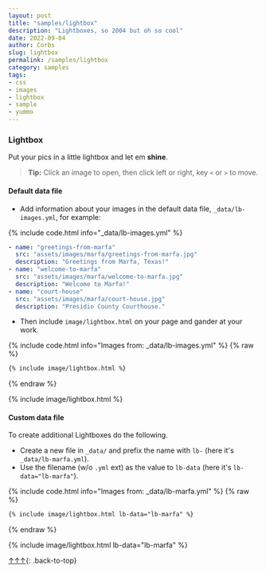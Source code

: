 ```yaml
---
layout: post
title: "samples/lightbox"
description: "Lightboxes, so 2004 but oh so cool"
date: 2022-09-04
author: Corbs
slug: lightbox
permalink: /samples/lightbox
category: samples
tags:
- css
- images
- lightbox
- sample
- yummo
---
```


### Lightbox

Put your pics in a little lightbox and let em **shine**.

> __Tip:__ Click an image to open, then click left or right, key `<` or `>` to move.

#### Default data file

* Add information about your images in the default data file, `_data/lb-images.yml`, for example:

{% include code.html info="_data/lb-images.yml" %}
```yaml
- name: "greetings-from-marfa"
  src: "assets/images/marfa/greetings-from-marfa.jpg"
  description: "Greetings from Marfa, Texas!"
- name: "welcome-to-marfa"
  src: "assets/images/marfa/welcome-to-marfa.jpg"
  description: "Welcome to Marfa!"
- name: "court-house"
  src: "assets/images/marfa/court-house.jpg"
  description: "Presidio County Courthouse."
```

* Then include `image/lightbox.html` on your page and gander at your work.

{% include code.html info="Images from: _data/lb-images.yml" %}
{% raw %}
```html
{% include image/lightbox.html %}
```
{% endraw %}

{% include image/lightbox.html %}

#### Custom data file

To create additional Lightboxes do the following.

* Create a new file in `_data/` and prefix the name with `lb-` (here it's `_data/lb-marfa.yml`).
* Use the filename (w/o `.yml` ext) as the value to `lb-data` (here it's `lb-data="lb-marfa"`).

{% include code.html info="Images from: _data/lb-marfa.yml" %}
{% raw %}
```html
{% include image/lightbox.html lb-data="lb-marfa" %}
```
{% endraw %}

{% include image/lightbox.html lb-data="lb-marfa" %}

[↑↑↑](#){: .back-to-top}
